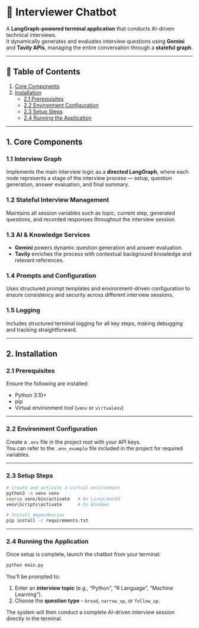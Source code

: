 # 🧠 Interviewer Chatbot

A **LangGraph-powered terminal application** that conducts AI-driven technical interviews.  
It dynamically generates and evaluates interview questions using **Gemini** and **Tavily APIs**, managing the entire conversation through a **stateful graph**.

---

## 📘 Table of Contents

1. [Core Components](#1-core-components)  
2. [Installation](#2-installation)  
   - [2.1 Prerequisites](#21-prerequisites)  
   - [2.2 Environment Configuration](#22-environment-configuration)  
   - [2.3 Setup Steps](#23-setup-steps)  
   - [2.4 Running the Application](#24-running-the-application)  

---

## 1. Core Components

### 1.1 Interview Graph
Implements the main interview logic as a **directed LangGraph**, where each node represents a stage of the interview process — setup, question generation, answer evaluation, and final summary.

### 1.2 Stateful Interview Management
Maintains all session variables such as topic, current step, generated questions, and recorded responses throughout the interview session.

### 1.3 AI & Knowledge Services
- **Gemini** powers dynamic question generation and answer evaluation.  
- **Tavily** enriches the process with contextual background knowledge and relevant references.

### 1.4 Prompts and Configuration
Uses structured prompt templates and environment-driven configuration to ensure consistency and security across different interview sessions.

### 1.5 Logging
Includes structured terminal logging for all key steps, making debugging and tracking straightforward.

---

## 2. Installation

### 2.1 Prerequisites
Ensure the following are installed:
- Python 3.10+
- pip
- Virtual environment tool (`venv` or `virtualenv`)

---

### 2.2 Environment Configuration

Create a `.env` file in the project root with your API keys.  
You can refer to the `.env_example` file included in the project for required variables.

---

### 2.3 Setup Steps

```bash
# Create and activate a virtual environment
python3 -m venv venv
source venv/bin/activate   # On Linux/macOS
venv\Scripts\activate      # On Windows

# Install dependencies
pip install -r requirements.txt
````

---

### 2.4 Running the Application

Once setup is complete, launch the chatbot from your terminal:

```bash
python main.py
```

You’ll be prompted to:

1. Enter an **interview topic** (e.g., “Python”, “R Language”, “Machine Learning”).
2. Choose the **question type** – `broad`, `narrow_up`, or `follow_up`.

The system will then conduct a complete AI-driven interview session directly in the terminal.

